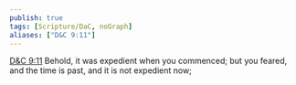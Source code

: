 ```yaml
---
publish: true
tags: [Scripture/DaC, noGraph]
aliases: ["D&C 9:11"]
---
```

[D&C 9:11](https://churchofjesuschrist.org/study/scriptures/dc-testament/dc/9?lang=eng&id=p11#p11) Behold, it was expedient when you commenced; but you feared, and the time is past, and it is not expedient now;
